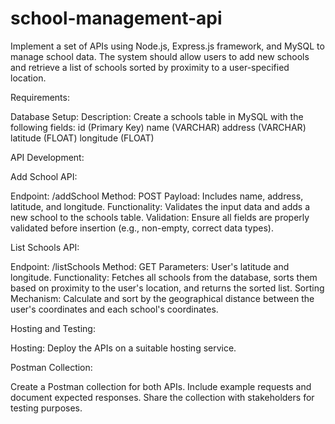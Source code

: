 # school-management-api

Implement a set of APIs using Node.js, Express.js framework, and MySQL to manage school data. The system should allow users to add new schools and retrieve a list of schools sorted by proximity to a user-specified location.

Requirements:

Database Setup:
Description: Create a schools table in MySQL with the following fields:
id (Primary Key)
name (VARCHAR)
address (VARCHAR)
latitude (FLOAT)
longitude (FLOAT)

API Development:

Add School API:

Endpoint: /addSchool
Method: POST
Payload: Includes name, address, latitude, and longitude.
Functionality: Validates the input data and adds a new school to the schools table.
Validation: Ensure all fields are properly validated before insertion (e.g., non-empty, correct data types).

List Schools API:

Endpoint: /listSchools
Method: GET
Parameters: User's latitude and longitude.
Functionality: Fetches all schools from the database, sorts them based on proximity to the user's location, and returns the sorted list.
Sorting Mechanism: Calculate and sort by the geographical distance between the user's coordinates and each school's coordinates.

Hosting and Testing:

Hosting: Deploy the APIs on a suitable hosting service.

Postman Collection:

Create a Postman collection for both APIs.
Include example requests and document expected responses.
Share the collection with stakeholders for testing purposes.
